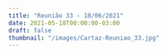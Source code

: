 ```yaml
---
title: "Reunião 33 - 18/06/2021"
date: 2021-05-18T00:00:00-03:00
draft: false
thumbnail: "/images/Cartaz-Reuniao_33.jpg"
---
```

